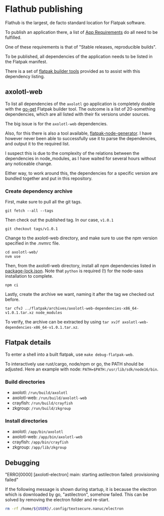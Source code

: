 # Flathub publishing

Flathub is the largest, de facto standard location for Flatpak software.

To publish an application there, a list of [App Requirements](https://github.com/flathub/flathub/wiki/App-Requirements)
do all need to be fulfilled.

One of these requirements is that of "Stable releases, reproducible builds".

To be published, all dependencies of the application needs to be listed in the Flatpak manifest.

There is a set of [flatpak builder tools](https://github.com/flatpak/flatpak-builder-tools) provided as to assist with
this dependency listing.

## axolotl-web

To list all dependencies of the `axolotl` go application is completely doable with the
[go-get](https://github.com/flatpak/flatpak-builder-tools/tree/master/go-get) Flatpak builder tool.
The outcome is a list of 20-something dependencies, which are all listed with their fix versions under sources.

The big issue is for the `axolotl-web` dependencies.

Also, for this there is also a tool available,
[flatpak-node-generator](https://github.com/flatpak/flatpak-builder-tools/tree/master/node).
I have however never been able to successfully use it to parse the dependencies, and output it to the required list.

I suspect this is due to the complexity of the relations between the dependencies in node_modules, as I have waited for
several hours without any noticeable change.

Either way, to work around this, the dependencies for a specific version are bundled together and put in this repository.

### Create dependency archive

First, make sure to pull all the git tags.

```
git fetch --all --tags
```

Then check out the published tag. In our case, `v1.0.1`

```
git checkout tags/v1.0.1
```

Change to the axolotl-web directory, and make sure to use the npm version specified in the .nvmrc file.

```
cd axolotl-web/
nvm use
```

Then, from the axolotl-web directory, install all npm dependencies listed in
[package-lock.json](../axolotl-web/package-lock.json).
Note that `python` is required (!) for the node-sass installation to complete.

```
npm ci
```

Lastly, create the archive we want, naming it after the tag we checked out before.

```
tar cfvJ ../flatpak/archives/axolotl-web-dependencies-x86_64-v1.0.1.tar.xz node_modules
```

To verify, the archive can be extracted by using `tar xvJf axolotl-web-dependencies-x86_64-v1.0.1.tar.xz`.

## Flatpak details

To enter a shell into a built flatpak, use `make debug-flatpak-web`.

To interactively use rust/cargo, node/npm or go, the PATH should be adjusted.
Here an example with node: `PATH=$PATH:/usr/lib/sdk/node16/bin`.

### Build directories

* axolotl: `/run/build/axolotl`
* axolotl-web: `/run/build/axolotl-web`
* crayfish: `/run/build/crayfish`
* zkgroup: `/run/build/zkgroup`

### Install directories

* axolotl: `/app/bin/axolotl`
* axolotl-web: `/app/bin/axolotl-web`
* crayfish: `/app/bin/crayfish`
* zkgroup: `/app/lib/zkgroup`


## Debugging

"ERRO[0000] [axolotl-electron] main: starting astilectron failed: provisioning failed"

If the following message is shown during startup, it is because the electron which is downloaded
by go, "astilectron", somehow failed. This can be solved by removing the electron folder and re-start.

```bash
rm -rf /home/${USER}/.config/textsecure.nanuc/electron
```
